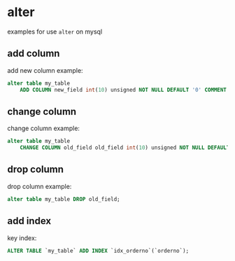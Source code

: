 # alter

examples for use `alter` on mysql

## add column

add new column example:

```sql
alter table my_table
    ADD COLUMN new_field int(10) unsigned NOT NULL DEFAULT '0' COMMENT 'my new field';
```

## change column

change column example:

```sql
alter table my_table
    CHANGE COLUMN old_field old_field int(10) unsigned NOT NULL DEFAULT '0' COMMENT 'my new field';
```

## drop column

drop column example:

```sql
alter table my_table DROP old_field;
```

## add index

key index:

```sql
ALTER TABLE `my_table` ADD INDEX `idx_orderno`(`orderno`);
```

